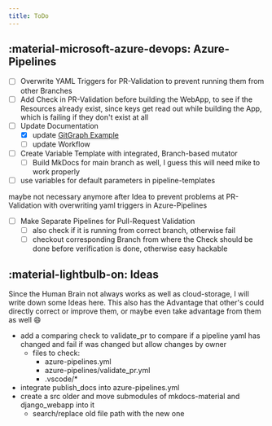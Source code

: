 ```yaml
---
title: ToDo
---
```


## :material-microsoft-azure-devops: Azure-Pipelines

- [ ] Overwrite YAML Triggers for PR-Validation to prevent running them from other Branches
- [ ] Add Check in PR-Validation before building the WebApp, to see if the Resources already exist, since keys get read out while building the App, which is failing if they don't exist at all
- [ ] Update Documentation
    - [x] update [GitGraph Example](https://mauwii.github.io/django_devops/todo/#gitgraph-example)
    - [ ] update Workflow
- [ ] Create Variable Template with integrated, Branch-based mutator
    - [ ] Build MkDocs for main branch as well, I guess this will need mike to work properly
- [ ] use variables for default parameters in pipeline-templates

maybe not necessary anymore after Idea to prevent problems at PR-Validation with overwriting yaml triggers in Azure-Pipelines

- [ ] Make Separate Pipelines for Pull-Request Validation
    - [ ] also check if it is running from correct branch, otherwise fail
    - [ ] checkout corresponding Branch from where the Check should be done before verification is done, otherwise easy hackable

## :material-lightbulb-on: Ideas

Since the Human Brain not always works as well as cloud-storage, I will write down some Ideas here. This also has the Advantage that other's could directly correct or improve them, or maybe even take advantage from them as well :smile:

- add a comparing check to validate_pr to compare if a pipeline yaml has changed and fail if was changed but allow changes by owner
    - files to check:
        - azure-pipelines.yml
        - azure-pipelines/validate_pr.yml
        - .vscode/*
- integrate publish_docs into azure-pipelines.yml
- create a src older and move submodules of mkdocs-material and django_webapp into it
    - search/replace old file path with the new one
